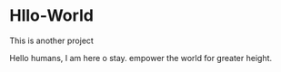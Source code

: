 # Hllo-World
This is another project

Hello humans, I am here o stay. empower the world for greater height.
